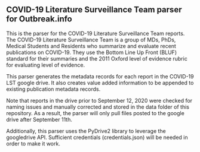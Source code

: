 ## COVID-19 Literature Surveillance Team parser for Outbreak.info

This is the parser for the COVID-19 Literature Surveillance Team reports.  The COVID-19 Literature Surveillance Team is a group of MDs, PhDs, Medical Students and Residents who summarize and evaluate recent publications on COVID-19. They use the Bottom Line Up Front (BLUF) standard for their summaries and the 2011 Oxford level of evidence rubric for evaluating level of evidence.

This parser generates the metadata records for each report in the COVID-19 LST google drive. It also creates value added information to be appended to existing publication metadata records.

Note that reports in the drive prior to September 12, 2020 were checked for naming issues and manually corrected and stored in the data folder of this repository.  As a result, the parser will only pull files posted to the google drive after September 11th.

Additionally, this parser uses the PyDrive2 library to leverage the googledrive API. Sufficient credentials (credentials.json) will be needed in order to make it work.
